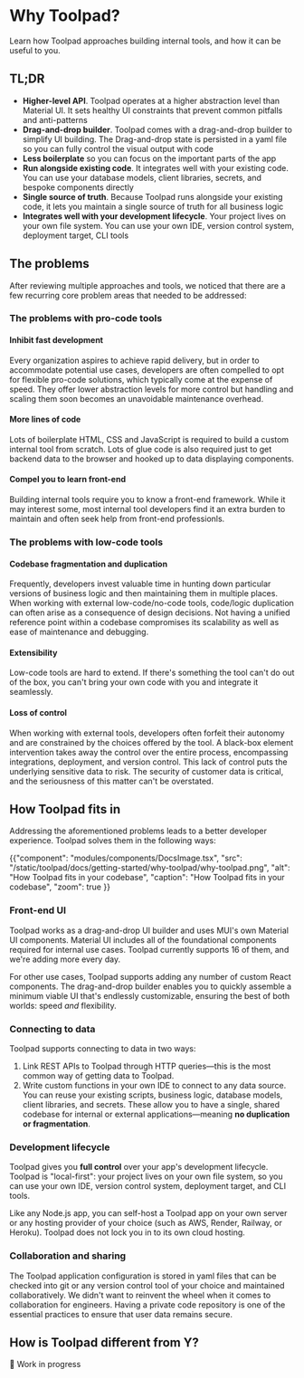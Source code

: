 # Why Toolpad?

<p class="description">Learn how Toolpad approaches building internal tools, and how it can be useful to you.</p>

## TL;DR

- **Higher-level API**. Toolpad operates at a higher abstraction level than Material UI. It sets healthy UI constraints that prevent common pitfalls and anti-patterns
- **Drag-and-drop builder**. Toolpad comes with a drag-and-drop builder to simplify UI building. The Drag-and-drop state is persisted in a yaml file so you can fully control the visual output with code
- **Less boilerplate** so you can focus on the important parts of the app
- **Run alongside existing code**. It integrates well with your existing code. You can use your database models, client libraries, secrets, and bespoke components directly
- **Single source of truth**. Because Toolpad runs alongside your existing code, it lets you maintain a single source of truth for all business logic
- **Integrates well with your development lifecycle**. Your project lives on your own file system. You can use your own IDE, version control system, deployment target, CLI tools

## The problems

After reviewing multiple approaches and tools, we noticed that there are a few recurring core problem areas that needed to be addressed:

### The problems with pro-code tools

#### Inhibit fast development

Every organization aspires to achieve rapid delivery, but in order to accommodate potential use cases, developers are often compelled to opt for flexible pro-code solutions, which typically come at the expense of speed. They offer lower abstraction levels for more control but handling and scaling them soon becomes an unavoidable maintenance overhead.

#### More lines of code

Lots of boilerplate HTML, CSS and JavaScript is required to build a custom internal tool from scratch. Lots of glue code is also required just to get backend data to the browser and hooked up to data displaying components.

#### Compel you to learn front-end

Building internal tools require you to know a front-end framework. While it may interest some, most internal tool developers find it an extra burden to maintain and often seek help from front-end professionls.

### The problems with low-code tools

#### Codebase fragmentation and duplication

Frequently, developers invest valuable time in hunting down particular versions of business logic and then maintaining them in multiple places. When working with external low-code/no-code tools, code/logic duplication can often arise as a consequence of design decisions. Not having a unified reference point within a codebase compromises its scalability as well as ease of maintenance and debugging.

#### Extensibility

Low-code tools are hard to extend. If there's something the tool can't do out of the box, you can't bring your own code with you and integrate it seamlessly.

#### Loss of control

When working with external tools, developers often forfeit their autonomy and are constrained by the choices offered by the tool. A black-box element intervention takes away the control over the entire process, encompassing integrations, deployment, and version control. This lack of control puts the underlying sensitive data to risk. The security of customer data is critical, and the seriousness of this matter can't be overstated.

## How Toolpad fits in

Addressing the aforementioned problems leads to a better developer experience. Toolpad solves them in the following ways:

{{"component": "modules/components/DocsImage.tsx", "src": "/static/toolpad/docs/getting-started/why-toolpad/why-toolpad.png", "alt": "How Toolpad fits in your codebase", "caption": "How Toolpad fits in your codebase", "zoom": true }}

### Front-end UI

Toolpad works as a drag-and-drop UI builder and uses MUI's own Material UI components. Material UI includes all of the foundational components required for internal use cases. Toolpad currently supports 16 of them, and we're adding more every day.

For other use cases, Toolpad supports adding any number of custom React components. The drag-and-drop builder enables you to quickly assemble a minimum viable UI that's endlessly customizable, ensuring the best of both worlds: speed _and_ flexibility.

### Connecting to data

Toolpad supports connecting to data in two ways:

1. Link REST APIs to Toolpad through HTTP queries—this is the most common way of getting data to Toolpad.
2. Write custom functions in your own IDE to connect to any data source. You can reuse your existing scripts, business logic, database models, client libraries, and secrets. These allow you to have a single, shared codebase for internal or external applications—meaning **no duplication or fragmentation**.

### Development lifecycle

Toolpad gives you **full control** over your app's development lifecycle. Toolpad is "local-first": your project lives on your own file system, so you can use your own IDE, version control system, deployment target, and CLI tools.

Like any Node.js app, you can self-host a Toolpad app on your own server or any hosting provider of your choice (such as AWS, Render, Railway, or Heroku). Toolpad does not lock you in to its own cloud hosting.

### Collaboration and sharing

The Toolpad application configuration is stored in yaml files that can be checked into git or any version control tool of your choice and maintained collaboratively. We didn't want to reinvent the wheel when it comes to collaboration for engineers. Having a private code repository is one of the essential practices to ensure that user data remains secure.

## How is Toolpad different from Y?

🚧 Work in progress
